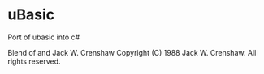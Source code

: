 # uBasic
Port of ubasic into c#

Blend of and Jack W. Crenshaw
Copyright (C) 1988 Jack W. Crenshaw. All rights reserved. 
